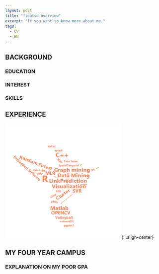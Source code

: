 ```yaml
---
layout: post
title: "floatsd overview"
excerpt: "If you want to know more about me."
tags:
  - CV
  - EN
---
```


## BACKGROUND

### EDUCATION

### INTEREST

### SKILLS

## EXPERIENCE

![image-center](https://raw.githubusercontent.com/floatSDSDS/floatsdsds.github.io/master/images/WC6.png){: .align-center}

## MY FOUR YEAR CAMPUS

### EXPLANATION ON MY POOR GPA
